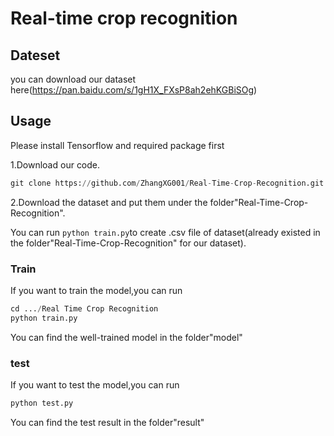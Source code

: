 # Real-time crop recognition

## Dateset

you can download our dataset here(https://pan.baidu.com/s/1gH1X_FXsP8ah2ehKGBiSOg)

## Usage

Please install Tensorflow and required package first

1.Download our code.

```python
git clone https://github.com/ZhangXG001/Real-Time-Crop-Recognition.git
```

2.Download the dataset and put them under the folder"Real-Time-Crop-Recognition".

You can run ``` python train.py ```to create .csv file of dataset(already existed in the folder"Real-Time-Crop-Recognition" for our dataset).


### Train

If you want to train the model,you can run

```python
cd .../Real Time Crop Recognition
python train.py
```
You can find the well-trained model in the folder"model"

### test

If you want to test the model,you can run

```python
python test.py
```
You can find the test result in the folder"result"

